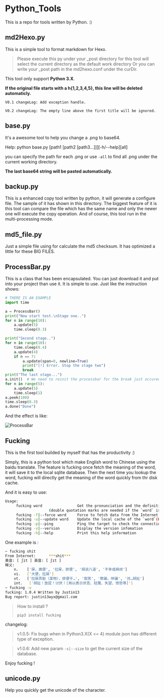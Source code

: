 # Python_Tools

This is a repo for tools written by Python. :)

## md2Hexo.py

This is a simple tool to format markdown for Hexo.
> Please execute this py under your _post directory for this tool will select the current directory as the default work directory
> Or you can write your _post path in the md2hexo.conf under the curDir.

This tool only support **Python 3.X**.

**If the original file starts with a h{1,2,3,4,5}, this line will be deleted automaticly.**

`V0.1 changeLog: Add exception handle.`

`V0.2 changeLog: The empty line above the first title will be ignored.`


## base.py

It's a awesome tool to help you change a .png to base64.

Help: python base.py [path1 [path2 [path3...]]][-h/--help][all]

you can specify the path for each .png or use `-all` to find all .png under the current working directory.

**The last base64 string will be pasted automatically.**

## backup.py

This is a enhanced copy tool written by python, it will generate a configure file. The sample of it has shown in this directory. The biggest feature of it is this tool can compare the file which has the same name and only the newer one will execute the copy operation. And of course, this tool run in the multi-processing mode.

## md5_file.py

Just a simple file using for calculate the md5 checksum. It has optimized a little for these BIG FILES.

## ProcessBar.py

This is a class that has been encapsulated. You can just download it and put into your project than use it. It is simple to use.
Just like the instruction shows:

```python
# THERE IS AN EXAMPLE
import time

a = ProcessBar()
print("Now start test.\nStage one..")
for n in range(10):
    a.update(5)
    time.sleep(0.3)

print("Second stage..")
for n in range(10):
    time.sleep(0.4)
    a.update(4)
    if n == 7:
        a.update(span=0, newline=True)
        print("[!] Error. Stop the stage two")
        break
print("The last stage...")
a.init()  # We need to reinit the processbar for the break just occured instead of the bar will continue from the breakpoint.
for n in range(5):
    a.update(5)
    time.sleep(1)
a.peek(100)
time.sleep(0.3)
a.done("Done")
```

And the effect is like:

![ProcessBar](http://omps875vw.bkt.clouddn.com/ProcessBar.gif)

## Fucking

This is the first tool builded by myself that has the productivity :)

Simply, this is a python tool which make English word to Chinese using the baidu translate. The feature is fucking once fetch the meaning of the word, it will save it to the local sqlite database. Then the next time you lookup the word, fucking will directly get the meaning of the word quickly from thr disk cache.

And it is easy to use:

```bash
Usage:
	 fucking word             	 Get the pronunciation and the definition of the `word`.
					(double quotation marks are needed if the `word` is a phrase or a sentence)
	 fucking -f|--force word  	 Force to fetch data from the Internet
	 fucking -u|--update word 	 Update the local cache of the `word`(Has the same effect of the -f)
	 fucking -p|--ping        	 Ping the target to check the connection
	 fucking -v|--version     	 Display the version infomation
	 fucking -h|--help        	 Print this help information
```

One example is :

```bash
~ fucking shit
From Internet:   	***shit***
美音: [ ʃɪt ]	英音: [ ʃɪt ]
释义:
	n.    ['屎，粪便', '拉屎，排便', '胡说八道', '不幸或麻烦']
	vi.   ['大便，拉屎']
	vt.   ['拉屎弄脏（某物），排便于…', '取笑', '欺骗，哄骗', '对…胡扯']
	int.   ['胡扯！放屁！讨厌！[用以表示厌恶、轻蔑、失望、愤怒等]']
~ fucking -v
fucking: 1.0.4 Written by Justin13
Bug report: justin13wyx@gmail.com
```

> How to install ?
> ```
> pip3 install fucking
> ```

changelog:

> v1.0.5: Fix bugs when in Python3.X(X <= 4) module json has different type of exception.

> v1.0.6: Add new param `-s|--size` to get the current size of the database.


Enjoy fucking !

## unicode.py

Help you quickly get the unicode of the character.
